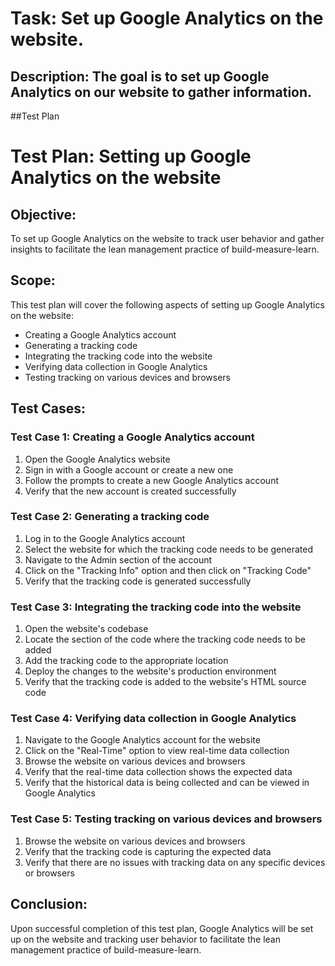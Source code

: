 # Task: Set up Google Analytics on the website.
## Description: The goal is to set up Google Analytics on our website to gather information.
##Test Plan
# Test Plan: Setting up Google Analytics on the website

## Objective:
To set up Google Analytics on the website to track user behavior and gather insights to facilitate the lean management practice of build-measure-learn.

## Scope:
This test plan will cover the following aspects of setting up Google Analytics on the website:
- Creating a Google Analytics account
- Generating a tracking code
- Integrating the tracking code into the website
- Verifying data collection in Google Analytics
- Testing tracking on various devices and browsers

## Test Cases:

### Test Case 1: Creating a Google Analytics account
1. Open the Google Analytics website
2. Sign in with a Google account or create a new one
3. Follow the prompts to create a new Google Analytics account
4. Verify that the new account is created successfully

### Test Case 2: Generating a tracking code
1. Log in to the Google Analytics account
2. Select the website for which the tracking code needs to be generated
3. Navigate to the Admin section of the account
4. Click on the "Tracking Info" option and then click on "Tracking Code"
5. Verify that the tracking code is generated successfully

### Test Case 3: Integrating the tracking code into the website
1. Open the website's codebase
2. Locate the section of the code where the tracking code needs to be added
3. Add the tracking code to the appropriate location
4. Deploy the changes to the website's production environment
5. Verify that the tracking code is added to the website's HTML source code

### Test Case 4: Verifying data collection in Google Analytics
1. Navigate to the Google Analytics account for the website
2. Click on the "Real-Time" option to view real-time data collection
3. Browse the website on various devices and browsers
4. Verify that the real-time data collection shows the expected data
5. Verify that the historical data is being collected and can be viewed in Google Analytics

### Test Case 5: Testing tracking on various devices and browsers
1. Browse the website on various devices and browsers
2. Verify that the tracking code is capturing the expected data
3. Verify that there are no issues with tracking data on any specific devices or browsers

## Conclusion:
Upon successful completion of this test plan, Google Analytics will be set up on the website and tracking user behavior to facilitate the lean management practice of build-measure-learn.